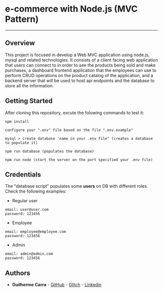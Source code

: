 # e-commerce with Node.js (MVC Pattern)
---
## Overview
This project is focused in develop a Web MVC application using node.js, mysql and related technologies. It consists of a client facing web application that users can connect to in order to see the products being sold and make purchases, a dashboard frontend application that the employees can use to perform CRUD operations on the product catalog of the application, and a backend server that will be used to host api endpoints and the database to store all the information.

## Getting Started
After cloning this repository, excute the folowing commands to test it:
````
npm install
````
````
configure your ".env" file based on the file ".env.example"
````
````
mysql > create database 'name in your .env file" (creates a database to populate it)
````
````
npm run database (populates the database)
````
````
npm run node (start the server on the port specified your .env file)
````
## Credentials
The "database script" populates some **users** on DB with different roles. Check the following examples:
* Regular user
````
email: user@user.com
password: 123456
````
* Employee
````
email: employee@employee.com
password: 123456
````
* Admin
````
email: admin@admin.com
password: 123456
````
## Authors

* **Guilherme Carra** - [GitHub](https://github.com/GuilhermeCarra/) - [Glitch](https://glitch.com/@GuilhermeCarra/) - [Linkedin](https://www.linkedin.com/in/guilherme-carra/)